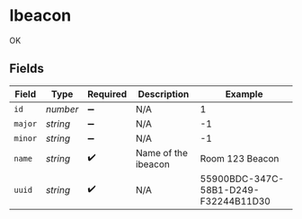 # Ibeacon

OK


## Fields

| Field                                | Type                                 | Required                             | Description                          | Example                              |
| ------------------------------------ | ------------------------------------ | ------------------------------------ | ------------------------------------ | ------------------------------------ |
| `id`                                 | *number*                             | :heavy_minus_sign:                   | N/A                                  | 1                                    |
| `major`                              | *string*                             | :heavy_minus_sign:                   | N/A                                  | -1                                   |
| `minor`                              | *string*                             | :heavy_minus_sign:                   | N/A                                  | -1                                   |
| `name`                               | *string*                             | :heavy_check_mark:                   | Name of the ibeacon                  | Room 123 Beacon                      |
| `uuid`                               | *string*                             | :heavy_check_mark:                   | N/A                                  | 55900BDC-347C-58B1-D249-F32244B11D30 |